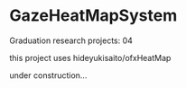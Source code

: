 # GazeHeatMapSystem
Graduation research projects: 04

this project uses hideyukisaito/ofxHeatMap

under construction...
